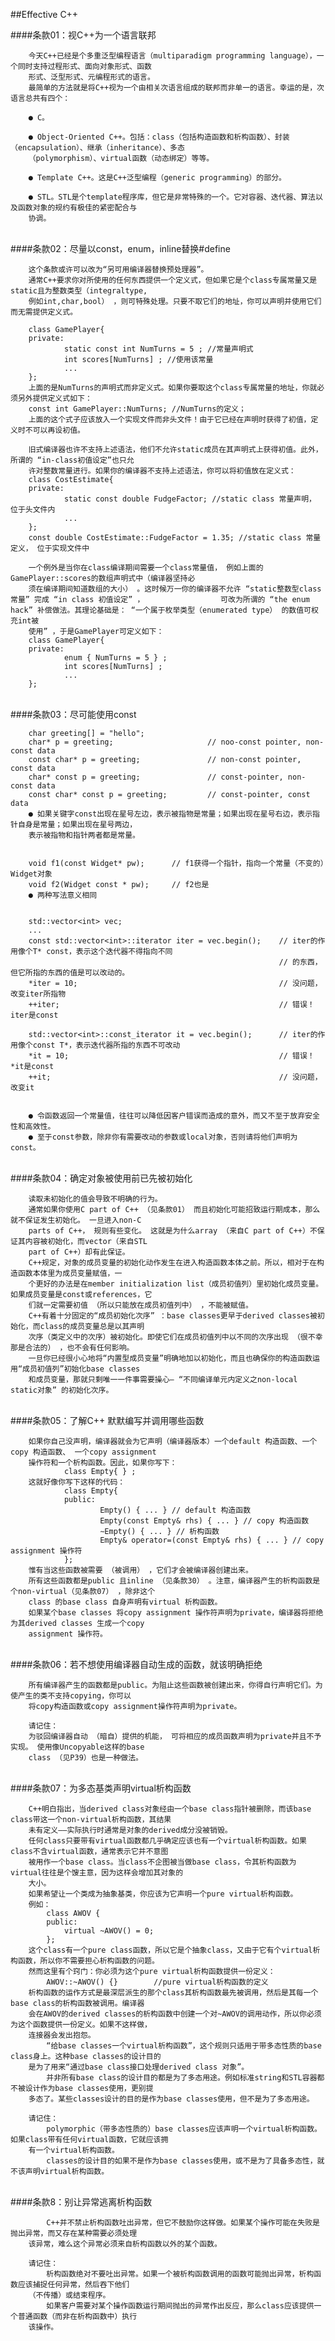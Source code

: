 ##Effective C++

####条款01：视C++为一个语言联邦

        今天C++已经是个多重泛型编程语言（multiparadigm programming language），一个同时支持过程形式、面向对象形式、函数
        形式、泛型形式、元编程形式的语言。
        最简单的方法就是将C++视为一个由相关次语言组成的联邦而非单一的语言。幸运的是，次语言总共有四个：
        
        ● C。
        
        ● Object-Oriented C++。包括：class（包括构造函数和析构函数）、封装（encapsulation）、继承（inheritance）、多态
        （polymorphism）、virtual函数（动态绑定）等等。
        
        ● Template C++。这是C++泛型编程（generic programming）的部分。
        
        ● STL。STL是个template程序库，但它是非常特殊的一个。它对容器、迭代器、算法以及函数对象的规约有极佳的紧密配合与
        协调。
        

<br>
####条款02：尽量以const，enum，inline替换#define

        这个条款或许可以改为“另可用编译器替换预处理器”。
        通常C++要求你对所使用的任何东西提供一个定义式，但如果它是个class专属常量又是static且为整数类型（integraltype,
        例如int,char,bool） ，则可特殊处理。只要不取它们的地址，你可以声明并使用它们而无需提供定义式。
        
        class GamePlayer{
        private:
                static const int NumTurns = 5 ; //常量声明式
                int scores[NumTurns] ; //使用该常量
                ...
        };
        上面的是NumTurns的声明式而非定义式。如果你要取这个class专属常量的地址，你就必须另外提供定义式如下：
        const int GamePlayer::NumTurns; //NumTurns的定义；
        上面的这个式子应该放入一个实现文件而非头文件！由于它已经在声明时获得了初值，定义时不可以再设初值。
        
        旧式编译器也许不支持上述语法，他们不允许static成员在其声明式上获得初值。此外，所谓的 “in-class初值设定”也只允
        许对整数常量进行。如果你的编译器不支持上述语法，你可以将初值放在定义式：
        class CostEstimate{
        private:
                static const double FudgeFactor; //static class 常量声明， 位于头文件内
                ...
        };
        const double CostEstimate::FudgeFactor = 1.35; //static class 常量定义， 位于实现文件中
        
        一个例外是当你在class编译期间需要一个class常量值， 例如上面的GamePlayer::scores的数组声明式中（编译器坚持必
        须在编译期间知道数组的大小） 。这时候万一你的编译器不允许 “static整数型class常量” 完成 “in class 初值设定” ，                 可改为所谓的 “the enum hack” 补偿做法。其理论基础是： “一个属于枚举类型（enumerated type） 的数值可权充int被
        使用” ，于是GamePlayer可定义如下：
        class GamePlayer{
        private:
                enum { NumTurns = 5 } ;
                int scores[NumTurns] ;
                ...
        };

<br>
####条款03：尽可能使用const

        char greeting[] = "hello";
        char* p = greeting;                     // noo-const pointer, non-const data
        const char* p = greeting;               // non-const pointer, const data
        char* const p = greeting;               // const-pointer, non-const data
        const char* const p = greeting;         // const-pointer, const data
        ● 如果关键字const出现在星号左边，表示被指物是常量；如果出现在星号右边，表示指针自身是常量；如果出现在星号两边，
        表示被指物和指针两者都是常量。
        
        
        void f1(const Widget* pw);      // f1获得一个指针，指向一个常量（不变的）Widget对象
        void f2(Widget const * pw);     // f2也是
        ● 两种写法意义相同
        
        
        std::vector<int> vec;
        ...
        const std::vector<int>::iterator iter = vec.begin();    // iter的作用像个T* const，表示这个迭代器不得指向不同
                                                                // 的东西，但它所指的东西的值是可以改动的。
        *iter = 10;                                             // 没问题，改变iter所指物
        ++iter;                                                 // 错误！iter是const
        
        std::vector<int>::const_iterator it = vec.begin();      // iter的作用像个const T*，表示迭代器所指的东西不可改动
        *it = 10;                                               // 错误！*it是const
        ++it;                                                   // 没问题，改变it
        
        
        ● 令函数返回一个常量值，往往可以降低因客户错误而造成的意外，而又不至于放弃安全性和高效性。
        ● 至于const参数，除非你有需要改动的参数或local对象，否则请将他们声明为const。
        

<br>
####条款04：确定对象被使用前已先被初始化

        读取未初始化的值会导致不明确的行为。
        通常如果你使用C part of C++ （见条款01） 而且初始化可能招致运行期成本，那么就不保证发生初始化。 一旦进入non-C 
        parts of C++， 规则有些变化。 这就是为什么array （来自C part of C++）不保证其内容被初始化，而vector（来自STL 
        part of C++）却有此保证。
        C++规定，对象的成员变量的初始化动作发生在进入构造函数本体之前。所以，相对于在构造函数本体里为成员变量赋值，一
        个更好的办法是在member initialization list（成员初值列）里初始化成员变量。如果成员变量是const或references，它
        们就一定需要初值 （所以只能放在成员初值列中） ，不能被赋值。
        C++有着十分固定的“成员初始化次序” ：base classes更早于derived classes被初始化，而class的成员变量总是以其声明
        次序（类定义中的次序）被初始化。即使它们在成员初值列中以不同的次序出现 （很不幸那是合法的） ，也不会有任何影响。
        一旦你已经很小心地将“内置型成员变量”明确地加以初始化，而且也确保你的构造函数运用“成员初值列”初始化base classes
        和成员变量，那就只剩唯一一件事需要操心— “不同编译单元内定义之non-local static对象” 的初始化次序。


<br>
####条款05：了解C++ 默默编写并调用哪些函数

        如果你自己没声明，编译器就会为它声明（编译器版本）一个default 构造函数、一个copy 构造函数、 一个copy assignment
        操作符和一个析构函数。因此，如果你写下：
                class Empty{ } ;
        这就好像你写下这样的代码：
                class Empty{
                public:
                        Empty() { ... } // default 构造函数
                        Empty(const Empty& rhs) { ... } // copy 构造函数
                        ∼Empty() { ... } // 析构函数
                        Empty& operator=(const Empty& rhs) { ... } // copy assignment 操作符
                };
        惟有当这些函数被需要 （被调用） ，它们才会被编译器创建出来。
        所有这些函数都是public 且inline （见条款30） 。注意，编译器产生的析构函数是个non-virtual（见条款07） ，除非这个
        class 的base class 自身声明有virtual 析构函数。
        如果某个base classes 将copy assignment 操作符声明为private，编译器将拒绝为其derived classes 生成一个copy 
        assignment 操作符。
        

<br>
####条款06：若不想使用编译器自动生成的函数，就该明确拒绝

        所有编译器产生的函数都是public。为阻止这些函数被创建出来，你得自行声明它们。为使产生的类不支持copying，你可以
        将copy构造函数或copy assignment操作符声明为private。
        
        请记住：
        为驳回编译器自动 （暗自）提供的机能， 可将相应的成员函数声明为private并且不予实现。 使用像Uncopyable这样的base
        class （见P39）也是一种做法。
        
<br>
####条款07：为多态基类声明virtual析构函数

        C++明白指出，当derived class对象经由一个base class指针被删除，而该base class带这一个non-virtual析构函数，其结果
        未有定义——实际执行时通常是对象的derived成分没被销毁。
        任何class只要带有virtual函数都几乎确定应该也有一个virtual析构函数。如果class不含virtual函数，通常表示它并不意图
        被用作一个base class。当class不企图被当做base class，令其析构函数为virtual往往是个馊主意，因为这样会增加其对象的
        大小。
        如果希望让一个类成为抽象基类，你应该为它声明一个pure virtual析构函数。
        例如：
            class AWOV {
            public:
                virtual ~AWOV() = 0;
            };
        这个class有一个pure class函数，所以它是个抽象class，又由于它有个virtual析构函数，所以你不需要担心析构函数的问题。
        然而这里有个窍门：你必须为这个pure virtual析构函数提供一份定义：
            AWOV::~AWOV() {}        //pure virtual析构函数的定义
        析构函数的运作方式是最深层派生的那个class其析构函数最先被调用，然后是其每一个base class的析构函数被调用。编译器
        会在AWOV的derived classes的析构函数中创建一个对~AWOV的调用动作，所以你必须为这个函数提供一份定义。如果不这样做，
        连接器会发出抱怨。
            “给base classes一个virtual析构函数”，这个规则只适用于带多态性质的base class身上。这种base classes的设计目的
        是为了用来“通过base class接口处理derived class 对象”。
            并非所有base class的设计目的都是为了多态用途。例如标准string和STL容器都不被设计作为base classes使用，更别提
        多态了。某些classes设计的目的是作为base classes使用，但不是为了多态用途。
        
        请记住：
            polymorphic（带多态性质的）base classes应该声明一个virtual析构函数。如果class带有任何virtual函数，它就应该拥
        有一个virtual析构函数。
            classes的设计目的如果不是作为base classes使用，或不是为了具备多态性，就不该声明virtual析构函数。
        
<br>
####条款8：别让异常逃离析构函数

            C++并不禁止析构函数吐出异常，但它不鼓励你这样做。如果某个操作可能在失败是抛出异常，而又存在某种需要必须处理
        该异常，难么这个异常必须来自析构函数以外的某个函数。
        
        请记住：
            析构函数绝对不要吐出异常。如果一个被析构函数调用的函数可能抛出异常，析构函数应该捕捉任何异常，然后吞下他们
        （不传播）或结束程序。
            如果客户需要对某个操作函数运行期间抛出的异常作出反应，那么class应该提供一个普通函数（而非在析构函数中）执行
        该操作。
        
        
